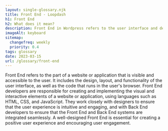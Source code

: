 ```yaml
--- 
layout: single-glossary.njk
title: Front End - Loopdash
h1: Front End
h2: What does it mean?
description: Front End in Wordpress refers to the user interface and design elements that are visible to the website visitors and are created using HTML, CSS, and JavaScript.
imageAlt: keyboard
sitemap:
  changefreq: weekly
  priority: 0.4
tags: glossary
date: 2023-03-15
url: /glossary/front-end
---
```


Front End refers to the part of a website or application that is visible and accessible to the user. It includes the design, layout, and functionality of the user interface, as well as the code that runs in the user's browser. Front End developers are responsible for creating and implementing the visual and interactive elements of a website or application, using languages such as HTML, CSS, and JavaScript. They work closely with designers to ensure that the user experience is intuitive and engaging, and with Back End developers to ensure that the Front End and Back End systems are integrated seamlessly. A well-designed Front End is essential for creating a positive user experience and encouraging user engagement.
